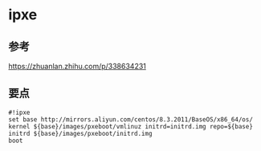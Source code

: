 # ipxe

## 参考

https://zhuanlan.zhihu.com/p/338634231

## 要点

```
#!ipxe
set base http://mirrors.aliyun.com/centos/8.3.2011/BaseOS/x86_64/os/
kernel ${base}/images/pxeboot/vmlinuz initrd=initrd.img repo=${base}
initrd ${base}/images/pxeboot/initrd.img
boot
```

